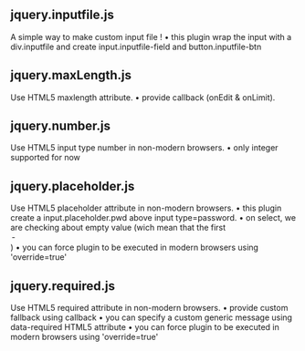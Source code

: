 jquery.inputfile.js
-----
A simple way to make custom input file !
• this plugin wrap the input with a div.inputfile and create input.inputfile-field and button.inputfile-btn


jquery.maxLength.js
-----
Use HTML5 maxlength attribute.
• provide callback (onEdit & onLimit).


jquery.number.js
-----
Use HTML5 input type number in non-modern browsers.
• only integer supported for now


jquery.placeholder.js
-----
Use HTML5 placeholder attribute in non-modern browsers.
• this plugin create a input.placeholder.pwd above input type=password.
• on select, we are checking about empty value (wich mean that the first <option value="">-</option>)
• you can force plugin to be executed in modern browsers using 'override=true'


jquery.required.js
-----
Use HTML5 required attribute in non-modern browsers.
• provide custom fallback using callback
• you can specify a custom generic message using data-required HTML5 attribute
• you can force plugin to be executed in modern browsers using 'override=true'
